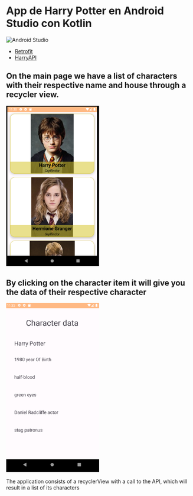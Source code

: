# App de Harry Potter en Android Studio con Kotlin

![Android Studio](https://img.shields.io/badge/Android_Studio-2023.3.1-blue.svg?longCache=true&style=popout-square)

* [Retrofit](https://github.com/square/retrofit)
* [HarryAPI](https://hp-api.onrender.com/)


## On the main page we have a list of characters with their respective name and house through a recycler view.

<a href="./harryMain.PNG"><img src="./harryMain.PNG" style="height: 50%; width:50%;"/></a><br>

## By clicking on the character item it will give you the data of their respective character

<a href="./HarryDetail.PNG"><img src="./HarryDetail.PNG" style="height: 50%; width:50%;"/></a><br>

The application consists of a recyclerView with a call to the API, which will result in a list of
its characters